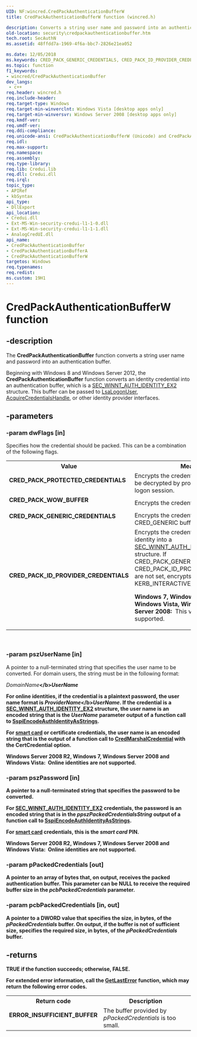 ```yaml
---
UID: NF:wincred.CredPackAuthenticationBufferW
title: CredPackAuthenticationBufferW function (wincred.h)

description: Converts a string user name and password into an authentication buffer.
old-location: security\credpackauthenticationbuffer.htm
tech.root: SecAuthN
ms.assetid: 48ffdd7a-1969-4f6a-bbc7-2826e21ea052

ms.date: 12/05/2018
ms.keywords: CRED_PACK_GENERIC_CREDENTIALS, CRED_PACK_ID_PROVIDER_CREDENTIALS, CRED_PACK_PROTECTED_CREDENTIALS, CRED_PACK_WOW_BUFFER, CredPackAuthenticationBuffer, CredPackAuthenticationBuffer function [Security], CredPackAuthenticationBufferA, CredPackAuthenticationBufferW, security.credpackauthenticationbuffer, wincred/CredPackAuthenticationBuffer, wincred/CredPackAuthenticationBufferA, wincred/CredPackAuthenticationBufferW
ms.topic: function
f1_keywords:
- wincred/CredPackAuthenticationBuffer
dev_langs:
 - c++
req.header: wincred.h
req.include-header: 
req.target-type: Windows
req.target-min-winverclnt: Windows Vista [desktop apps only]
req.target-min-winversvr: Windows Server 2008 [desktop apps only]
req.kmdf-ver: 
req.umdf-ver: 
req.ddi-compliance: 
req.unicode-ansi: CredPackAuthenticationBufferW (Unicode) and CredPackAuthenticationBufferA (ANSI)
req.idl: 
req.max-support: 
req.namespace: 
req.assembly: 
req.type-library: 
req.lib: Credui.lib
req.dll: Credui.dll
req.irql: 
topic_type:
- APIRef
- kbSyntax
api_type:
- DllExport
api_location:
- Credui.dll
- Ext-MS-Win-security-credui-l1-1-0.dll
- Ext-MS-Win-security-credui-l1-1-1.dll
- AnalogCredUI.dll
api_name:
- CredPackAuthenticationBuffer
- CredPackAuthenticationBufferA
- CredPackAuthenticationBufferW
targetos: Windows
req.typenames: 
req.redist: 
ms.custom: 19H1
---
```


# CredPackAuthenticationBufferW function


## -description


The <b>CredPackAuthenticationBuffer</b> function converts a string user name and password into an authentication buffer.

Beginning with Windows 8 and Windows Server 2012, the <b>CredPackAuthenticationBuffer</b> function converts an identity credential into an authentication buffer, which is a <a href="https://docs.microsoft.com/windows/desktop/api/sspi/ns-sspi-sec_winnt_auth_identity_ex2">SEC_WINNT_AUTH_IDENTITY_EX2</a> structure. This buffer can be passed to <a href="https://docs.microsoft.com/windows/desktop/api/ntsecapi/nf-ntsecapi-lsalogonuser">LsaLogonUser</a>, <a href="https://docs.microsoft.com/windows/desktop/api/sspi/nf-sspi-acquirecredentialshandlea">AcquireCredentialsHandle</a>, or other identity provider interfaces.


## -parameters




### -param dwFlags [in]

Specifies how the credential should be packed. This can be a combination of the following flags. 

<table>
<tr>
<th>Value</th>
<th>Meaning</th>
</tr>
<tr>
<td width="40%"><a id="CRED_PACK_PROTECTED_CREDENTIALS"></a><a id="cred_pack_protected_credentials"></a><dl>
<dt><b>CRED_PACK_PROTECTED_CREDENTIALS</b></dt>
</dl>
</td>
<td width="60%">
Encrypts the credential so that it can only be decrypted by processes in the caller's logon session.

</td>
</tr>
<tr>
<td width="40%"><a id="CRED_PACK_WOW_BUFFER"></a><a id="cred_pack_wow_buffer"></a><dl>
<dt><b>CRED_PACK_WOW_BUFFER</b></dt>
</dl>
</td>
<td width="60%">
Encrypts the credential in a WOW buffer.

</td>
</tr>
<tr>
<td width="40%"><a id="CRED_PACK_GENERIC_CREDENTIALS"></a><a id="cred_pack_generic_credentials"></a><dl>
<dt><b>CRED_PACK_GENERIC_CREDENTIALS</b></dt>
</dl>
</td>
<td width="60%">
Encrypts the credential in a CRED_GENERIC buffer.

</td>
</tr>
<tr>
<td width="40%"><a id="CRED_PACK_ID_PROVIDER_CREDENTIALS"></a><a id="cred_pack_id_provider_credentials"></a><dl>
<dt><b>CRED_PACK_ID_PROVIDER_CREDENTIALS</b></dt>
</dl>
</td>
<td width="60%">
 Encrypts the credential of an online identity into a <a href="https://docs.microsoft.com/windows/desktop/api/sspi/ns-sspi-sec_winnt_auth_identity_ex2">SEC_WINNT_AUTH_IDENTITY_EX2</a> structure.  If CRED_PACK_GENERIC_CREDENTIALS and CRED_PACK_ID_PROVIDER_CREDENTIALS are not set, encrypts the credentials in a KERB_INTERACTIVE_LOGON buffer.

<b>Windows 7, Windows Server 2008 R2, Windows Vista, Windows Server 2008:  </b>This value is not supported.

</td>
</tr>
</table>
 


### -param pszUserName [in]

A pointer to a null-terminated string that specifies the user name to be converted. For domain users, the string must be in the following format:

<i>DomainName</i><b>\</b><i>UserName</i>

For online identities, if the credential is a plaintext password, the user name format is <i>ProviderName</i><b>\</b><i>UserName</i>. If the credential is a <a href="https://docs.microsoft.com/windows/desktop/api/sspi/ns-sspi-sec_winnt_auth_identity_ex2">SEC_WINNT_AUTH_IDENTITY_EX2</a> structure, the user name is an encoded string that is the <i>UserName</i> parameter output of a function call to <a href="https://docs.microsoft.com/windows/desktop/api/sspi/nf-sspi-sspiencodeauthidentityasstrings">SspiEncodeAuthIdentityAsStrings</a>.

For <a href="https://docs.microsoft.com/windows/desktop/SecGloss/s-gly">smart card</a> or certificate credentials, the user name is an encoded string that is the output of a function call to <a href="https://docs.microsoft.com/windows/desktop/api/wincred/nf-wincred-credmarshalcredentiala">CredMarshalCredential</a> with the CertCredential option.

<b>Windows Server 2008 R2, Windows 7, Windows Server 2008 and Windows Vista:  </b>Online identities are not supported.


### -param pszPassword [in]

A pointer to a null-terminated string that specifies the password to be converted.

For <a href="https://docs.microsoft.com/windows/desktop/api/sspi/ns-sspi-sec_winnt_auth_identity_ex2">SEC_WINNT_AUTH_IDENTITY_EX2</a> credentials, the password is an encoded string that is in the <i>ppszPackedCredentialsString</i> output of a function call to <a href="https://docs.microsoft.com/windows/desktop/api/sspi/nf-sspi-sspiencodeauthidentityasstrings">SspiEncodeAuthIdentityAsStrings</a>.

For <a href="https://docs.microsoft.com/windows/desktop/SecGloss/s-gly">smart card</a>  credentials, this is the <i>smart card</i> PIN.

<b>Windows Server 2008 R2, Windows 7, Windows Server 2008 and Windows Vista:  </b>Online identities are not supported.


### -param pPackedCredentials [out]

A pointer to an array of bytes that, on output, receives the packed authentication buffer. This parameter can be <b>NULL</b> to receive the required buffer size in the <i>pcbPackedCredentials</i> parameter.


### -param pcbPackedCredentials [in, out]

A pointer to a <b>DWORD</b> value that specifies the size, in bytes, of the <i>pPackedCredentials</i> buffer. On output, if the buffer is not of sufficient size, specifies the required size, in bytes, of the  <i>pPackedCredentials</i> buffer.


## -returns



<b>TRUE</b> if the function succeeds; otherwise, <b>FALSE</b>.

For extended error information, call the 
<a href="https://docs.microsoft.com/windows/desktop/api/errhandlingapi/nf-errhandlingapi-getlasterror">GetLastError</a> function, which may return the following error codes.

<table>
<tr>
<th>Return code</th>
<th>Description</th>
</tr>
<tr>
<td width="40%">
<dl>
<dt><b>ERROR_INSUFFICIENT_BUFFER</b></dt>
</dl>
</td>
<td width="60%">
The buffer provided by <i>pPackedCredentials</i> is too small.

</td>
</tr>
</table>
 



